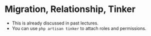 # Migration, Relationship, Tinker
- This is already discussed in past lectures.
- You can use `php artisan tinker` to attach roles and permissions. 
